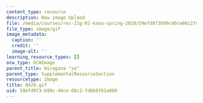 ```yaml
---
content_type: resource
description: New image Uplaod
file: /media/courses/res-21g-01-kana-spring-2010/59efd973b99c40ce08c2fd6b9f81e869_0429.gif
file_type: image/gif
image_metadata:
  caption: ''
  credit: ''
  image-alt: ''
learning_resource_types: []
ocw_type: OCWImage
parent_title: Hiragana "so"
parent_type: SupplementalResourceSection
resourcetype: Image
title: 0429.gif
uid: 59efd973-b99c-40ce-08c2-fd6b9f81e869
---
```

